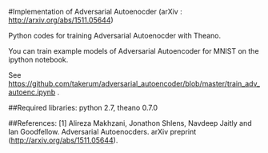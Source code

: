 #Implementation of Adversarial Autoenocder (arXiv : http://arxiv.org/abs/1511.05644)

Python codes for training Adversarial Autoenocder with Theano.

You can train example models of Adversarial Autoencoder for MNIST on the ipython notebook. 

See https://github.com/takerum/adversarial_autoencoder/blob/master/train_adv_autoenc.ipynb .

##Required libraries:
python 2.7, theano 0.7.0

##References:
[1] Alireza Makhzani, Jonathon Shlens, Navdeep Jaitly and Ian Goodfellow. Adversarial Autoenocders. arXiv preprint (http://arxiv.org/abs/1511.05644).
